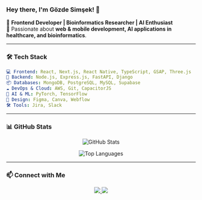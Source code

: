 ### Hey there, I'm Gözde Simşek! 👋

🚀 **Frontend Developer | Bioinformatics Researcher | AI Enthusiast**  
🎯 Passionate about **web & mobile development, AI applications in healthcare, and bioinformatics**.

---

### 🛠️ Tech Stack

```yaml
💻 Frontend: React, Next.js, React Native, TypeScript, GSAP, Three.js
🔧 Backend: Node.js, Express.js, FastAPI, Django
📦 Databases: MongoDB, PostgreSQL, MySQL, Supabase
☁️ DevOps & Cloud: AWS, Git, CapacitorJS
🧠 AI & ML: PyTorch, TensorFlow
🎨 Design: Figma, Canva, Webflow
🛠️ Tools: Jira, Slack
```

---

### 📊 GitHub Stats

<div align="center">

![GitHub Stats](https://github-readme-stats.vercel.app/api?username=gozdesimsekk&show_icons=true&theme=radical)

![Top Languages](https://github-readme-stats.vercel.app/api/top-langs/?username=gozdesimsekk&layout=compact&theme=radical)

</div>

---

### 📫 Connect with Me

<div align="center">

<a href="https://www.linkedin.com/in/gozdesimsekk/">
  <img src="https://img.shields.io/badge/LinkedIn-%230077B5.svg?style=for-the-badge&logo=linkedin&logoColor=white" />
</a>

<a href="mailto:gozdesimsekk1@gmail.com">
  <img src="https://img.shields.io/badge/Email-%23D14836.svg?style=for-the-badge&logo=gmail&logoColor=white" />
</a>

</div>
